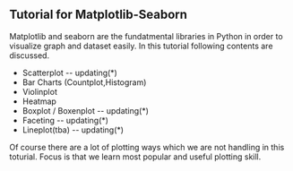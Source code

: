 ## Tutorial for Matplotlib-Seaborn ## 

Matplotlib and seaborn are the fundatmental libraries in Python in order to visualize graph and dataset easily.
In this tutorial following contents are discussed. 

- Scatterplot -- updating(*)
- Bar Charts (Countplot,Histogram) 
- Violinplot 
- Heatmap 
- Boxplot / Boxenplot -- updating(*)
- Faceting -- updating(*)
- Lineplot(tba) -- updating(*)

Of course there are a lot of plotting ways which we are not handling in this toturial. 
Focus is that we learn most popular and useful plotting skill. 
